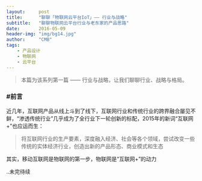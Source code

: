 ```yaml
---
layout:     post
title:      "聊聊「物联网云平台IoT」—— 行业与战略"
subtitle:   "聊聊物联网云平台行业与老东家的产品思路"
date:       2016-05-09
header-img: "img/bg14.jpg"
author:     "CMB"
tags:
    - 产品设计
    - 物联网
    - 云平台
---
```


> 本篇为该系列第一篇 —— 行业与战略，让我们聊聊行业、战略与格局。

### #前言

近几年，互联网产品从线上斗到了线下，互联网行业和传统行业的跨界融合屡见不鲜，“渗透传统行业”几乎成为了全行业下一轮创新的标配，2015年的新词“互联网+”也应运而生：

> 将互联网行业的生产要素，深度融入经济、社会等各个领域，尝试改变一些传统的实体经济行业，创造出新的产品形态、商业模式和生态

其实，移动互联网是物联网的第一步，物联网是“互联网+”的动力

..未完待续